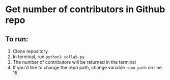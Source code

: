 # Get number of contributors in Github repo

## To run:
1. Clone repository
2. In terminal, run ```python3 collab.py```
3. The number of contributors will be returned in the terminal
4. If you'd like to change the repo path, change variable ```repo_path``` on line 15
